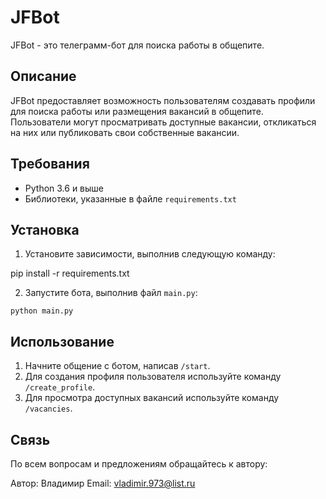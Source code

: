 # JFBot

JFBot - это телеграмм-бот для поиска работы в общепите.

## Описание

JFBot предоставляет возможность пользователям создавать профили для поиска работы или размещения вакансий в общепите. Пользователи могут просматривать доступные вакансии, откликаться на них или публиковать свои собственные вакансии.

## Требования

- Python 3.6 и выше
- Библиотеки, указанные в файле `requirements.txt`

## Установка

1. Установите зависимости, выполнив следующую команду:

pip install -r requirements.txt


2. Запустите бота, выполнив файл `main.py`:

`python main.py`

## Использование

1. Начните общение с ботом, написав `/start`.
2. Для создания профиля пользователя используйте команду `/create_profile`.
3. Для просмотра доступных вакансий используйте команду `/vacancies`.

## Связь

По всем вопросам и предложениям обращайтесь к автору:

Автор: Владимир
Email: vladimir.973@list.ru

